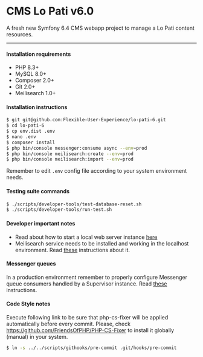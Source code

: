 CMS Lo Pati v6.0
================

A fresh new Symfony 6.4 CMS webapp project to manage a Lo Pati content resources.

---

#### Installation requirements

 * PHP 8.3+
 * MySQL 8.0+
 * Composer 2.0+
 * Git 2.0+
 * Meilisearch 1.0+

#### Installation instructions

```bash
$ git git@github.com:Flexible-User-Experience/lo-pati-6.git
$ cd lo-pati-6
$ cp env.dist .env
$ nano .env
$ composer install
$ php bin/console messenger:consume async --env=prod
$ php bin/console meilisearch:create --env=prod
$ php bin/console meilisearch:import --env=prod
```

Remember to edit `.env` config file according to your system environment needs.

#### Testing suite commands

```bash
$ ./scripts/developer-tools/test-database-reset.sh
$ ./scripts/developer-tools/run-test.sh
```

#### Developer important notes

 * Read about how to start a local web server instance [here](https://symfony.com/doc/current/setup/symfony_server.html)
 * Meilisearch service needs to be installed and working in the localhost environment. Read [these](https://www.meilisearch.com/docs/learn/self_hosted/getting_started_with_self_hosted_meilisearch) instructions about it.

#### Messenger queues

In a production environment remember to properly configure Messenger queue consumers handled by a Supervisor instance. Read [these](https://symfony.com/doc/current/messenger.html#messenger-supervisor) instructions.

#### Code Style notes

Execute following link to be sure that php-cs-fixer will be applied automatically before every commit. Please, check https://github.com/FriendsOfPHP/PHP-CS-Fixer to install it globally (manual) in your system.

```bash
$ ln -s ../../scripts/githooks/pre-commit .git/hooks/pre-commit
```

